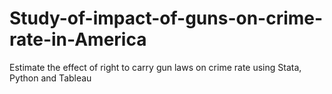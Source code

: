 # Study-of-impact-of-guns-on-crime-rate-in-America
Estimate the effect of right to carry gun laws on crime rate using Stata, Python and Tableau

